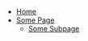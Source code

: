 - <a href="/" wire:navigate>Home</a>
- <a href="/some-page/hello-world" wire:navigate>Some Page</a>
    - <a href="/some-page/hello-world" wire:navigate>Some Subpage</a>
